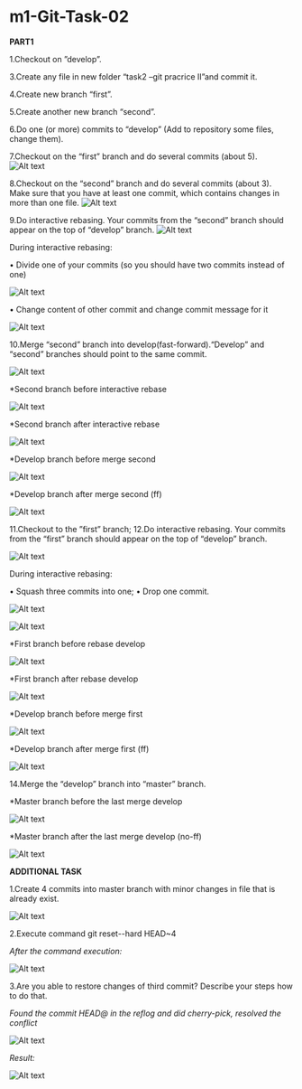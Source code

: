 # m1-Git-Task-02

**PART1**

1.Checkout on ”develop”.

3.Create any file in new folder “task2 –git pracrice II”and commit it.

4.Create new branch “first”.

5.Create another new branch “second”.

6.Do one (or more) commits to “develop” (Add to repository some files, change them).

7.Checkout on the “first” branch and do several commits (about 5).
![Alt text](m-1-pic-task02/1.jpg)

8.Checkout on the “second” branch and do several commits (about 3). Make sure that you have at least one commit, which contains changes in more than one file.
![Alt text](m-1-pic-task02/2.jpg)

9.Do interactive rebasing. Your commits from the “second” branch should appear on the top of “develop” branch.
![Alt text](m-1-pic-task02/3.jpg)

During interactive rebasing: 

• Divide one of your commits (so you should have two commits instead of one) 

![Alt text](m-1-pic-task02/4.jpg)

• Change content of other commit and change commit message for it

![Alt text](m-1-pic-task02/5.jpg)

10.Merge “second” branch into develop(fast-forward).“Develop” and “second” branches should point to the same commit.

![Alt text](m-1-pic-task02/6.jpg)

*Second branch before interactive rebase

![Alt text](m-1-pic-task02/7.jpg)

*Second branch after interactive rebase

![Alt text](m-1-pic-task02/8.jpg)

*Develop branch before merge second

![Alt text](m-1-pic-task02/9.jpg)

*Develop branch after merge second (ff)

![Alt text](m-1-pic-task02/10.jpg)

11.Checkout to the ”first” branch;
12.Do interactive rebasing. Your commits from the “first” branch should appear on the top of “develop” branch. 

![Alt text](m-1-pic-task02/11.jpg)

During interactive rebasing:

• Squash three commits into one; 
• Drop one commit.

![Alt text](m-1-pic-task02/12.jpg)

![Alt text](m-1-pic-task02/13.jpg)

*First branch before rebase develop

![Alt text](m-1-pic-task02/14.jpg)

*First branch after rebase develop

![Alt text](m-1-pic-task02/15.jpg)

*Develop branch before merge first

![Alt text](m-1-pic-task02/16.jpg)

*Develop branch after merge first (ff)

![Alt text](m-1-pic-task02/17.jpg)

14.Merge the “develop” branch into “master” branch.

*Master branch before the last merge develop

![Alt text](m-1-pic-task02/18.jpg)

*Master branch after the last merge develop (no-ff)

![Alt text](m-1-pic-task02/19.jpg)


**ADDITIONAL TASK**

1.Create 4 commits into master branch with minor changes in file that is already exist.

![Alt text](m-1-pic-task02/20.jpg)

2.Execute command git reset--hard HEAD~4 

*After the command execution:*

![Alt text](m-1-pic-task02/21.jpg)

3.Are you able to restore changes of third commit? Describe your steps how to do that.

*Found the commit HEAD@ in the reflog and did cherry-pick, resolved the conflict*

![Alt text](m-1-pic-task02/22.jpg)

*Result:*

![Alt text](m-1-pic-task02/23.jpg)




